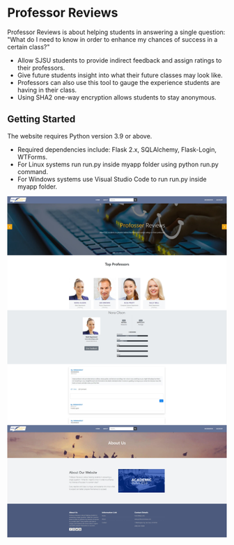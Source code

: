 # Professor Reviews
Professor Reviews is about helping students in answering a single question: "What do I need to know in order to enhance my chances of success in a certain class?"

* Allow SJSU students to provide indirect feedback and assign ratings to their professors.
* Give future students insight into what their future classes may look like.
* Professors can also use this tool to gauge the experience students are having in their class.
* Using SHA2 one-way encryption allows students to stay anonymous.

## Getting Started
The website requires Python version 3.9 or above.

* Required dependencies include: Flask 2.x, SQLAlchemy, Flask-Login, WTForms.
* For Linux systems run run.py inside myapp folder using python run.py command.
* For Windows systems use Visual Studio Code to run run.py inside myapp folder.

![example_1](example_1.jpg)
![example_2](example_2.jpg)
![example_3](example_3.jpg)
